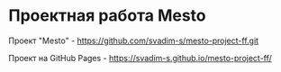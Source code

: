 # Проектная работа Mesto

Проект "Mesto" - https://github.com/svadim-s/mesto-project-ff.git

Проект на GitHub Pages - https://svadim-s.github.io/mesto-project-ff/
